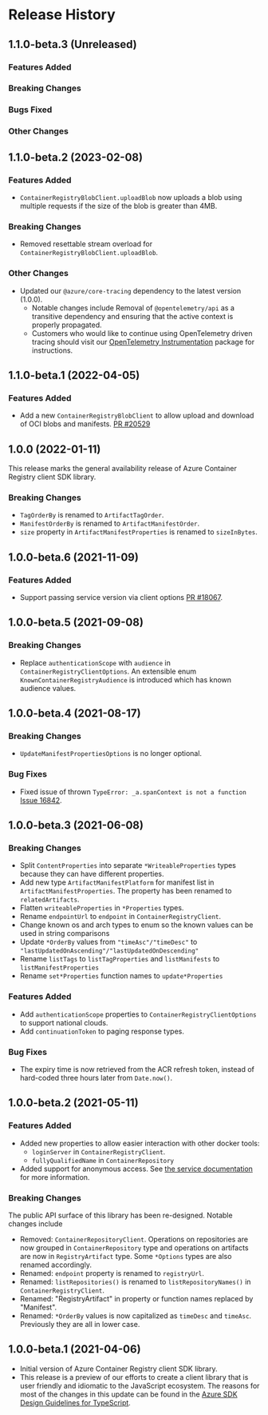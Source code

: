 # Release History

## 1.1.0-beta.3 (Unreleased)

### Features Added

### Breaking Changes

### Bugs Fixed

### Other Changes

## 1.1.0-beta.2 (2023-02-08)

### Features Added

- `ContainerRegistryBlobClient.uploadBlob` now uploads a blob using multiple requests if the size of the blob is greater than 4MB.

### Breaking Changes

- Removed resettable stream overload for `ContainerRegistryBlobClient.uploadBlob`.

### Other Changes

- Updated our `@azure/core-tracing` dependency to the latest version (1.0.0).
  - Notable changes include Removal of `@opentelemetry/api` as a transitive dependency and ensuring that the active context is properly propagated.
  - Customers who would like to continue using OpenTelemetry driven tracing should visit our [OpenTelemetry Instrumentation](https://www.npmjs.com/package/@azure/opentelemetry-instrumentation-azure-sdk) package for instructions.

## 1.1.0-beta.1 (2022-04-05)

### Features Added

- Add a new `ContainerRegistryBlobClient` to allow upload and download of OCI blobs and manifests. [PR #20529](https://github.com/Azure/azure-sdk-for-js/pull/20529)

## 1.0.0 (2022-01-11)

This release marks the general availability release of Azure Container Registry client SDK library.

### Breaking Changes

- `TagOrderBy` is renamed to `ArtifactTagOrder`.
- `ManifestOrderBy` is renamed to `ArtifactManifestOrder`.
- `size` property in `ArtifactManifestProperties` is renamed to `sizeInBytes`.

## 1.0.0-beta.6 (2021-11-09)

### Features Added

- Support passing service version via client options [PR #18067](https://github.com/Azure/azure-sdk-for-js/pull/18067).

## 1.0.0-beta.5 (2021-09-08)

### Breaking Changes

- Replace `authenticationScope` with `audience` in `ContainerRegistryClientOptions`. An extensible enum `KnownContainerRegistryAudience` is introduced which has known audience values.

## 1.0.0-beta.4 (2021-08-17)

### Breaking Changes

- `UpdateManifestPropertiesOptions` is no longer optional.

### Bug Fixes

- Fixed issue of thrown `TypeError: _a.spanContext is not a function` [Issue 16842](https://github.com/Azure/azure-sdk-for-js/issues/16842).

## 1.0.0-beta.3 (2021-06-08)

### Breaking Changes

- Split `ContentProperties` into separate `*WriteableProperties` types because they can have different properties.
- Add new type `ArtifactManifestPlatform` for manifest list in `ArtifactManifestProperties`. The property has been renamed to `relatedArtifacts`.
- Flatten `writeableProperties` in `*Properties` types.
- Rename `endpointUrl` to `endpoint` in `ContainerRegistryClient`.
- Change known os and arch types to enum so the known values can be used in string comparisons
- Update `*OrderBy` values from `"timeAsc"/"timeDesc"` to `"lastUpdatedOnAscending"/"lastUpdatedOnDescending"`
- Rename `listTags` to `listTagProperties` and `listManifests` to `listManifestProperties`
- Rename `set*Properties` function names to `update*Properties`

### Features Added

- Add `authenticationScope` properties to `ContainerRegistryClientOptions` to support national clouds.
- Add `continuationToken` to paging response types.

### Bug Fixes

- The expiry time is now retrieved from the ACR refresh token, instead of hard-coded three hours later from `Date.now()`.

## 1.0.0-beta.2 (2021-05-11)

### Features Added

- Added new properties to allow easier interaction with other docker tools:
  - `loginServer` in `ContainerRegistryClient`.
  - `fullyQualifiedName` in `ContainerRepository`
- Added support for anonymous access. See [the service documentation](https://docs.microsoft.com/azure/container-registry/container-registry-faq#how-do-i-enable-anonymous-pull-access) for more information.

### Breaking Changes

The public API surface of this library has been re-designed. Notable changes include

- Removed: `ContainerRepositoryClient`. Operations on repositories are now grouped in `ContainerRepository` type and operations on artifacts are now in `RegistryArtifact` type. Some `*Options` types are also renamed accordingly.
- Renamed: `endpoint` property is renamed to `registryUrl`.
- Renamed: `listRepositories()` is renamed to `listRepositoryNames()` in `ContainerRegistryClient`.
- Renamed: "RegistryArtifact" in property or function names replaced by "Manifest".
- Renamed: `*OrderBy` values is now capitalized as `timeDesc` and `timeAsc`. Previously they are all in lower case.

## 1.0.0-beta.1 (2021-04-06)

- Initial version of Azure Container Registry client SDK library.
- This release is a preview of our efforts to create a client library that is user friendly and
  idiomatic to the JavaScript ecosystem. The reasons for most of the changes in this update can be found in the
  [Azure SDK Design Guidelines for TypeScript](https://azure.github.io/azure-sdk/typescript_introduction.html).

